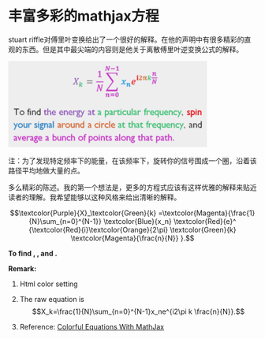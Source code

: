 # 丰富多彩的mathjax方程

stuart riffle对傅里叶变换给出了一个很好的解释。在他的声明中有很多精彩的直观的东西。但是其中最尖端的内容则是他关于离散傅里叶逆变换公式的解释。

![Mou icon](figure1.png)

注：为了发现特定频率下的能量，在该频率下，旋转你的信号围成一个圈，沿着该路径平均地做大量的点。

多么精彩的陈述。我的第一个想法是，更多的方程式应该有这样优雅的解释来贴近读者的理解。我希望能够以这种风格来给出清晰的解释。

$$\textcolor{Purple}{X}_\textcolor{Green}{k}
=\textcolor{Magenta}{\frac{1}{N}\sum_{n=0}^{N-1}}
\textcolor{Blue}{x_n}
\textcolor{Red}{e}^
{\textcolor{Red}{i}\textcolor{Orange}{2\pi} 
\textcolor{Green}{k}
\textcolor{Magenta}{\frac{n}{N}}
}.$$

**To find   ,    , and .**

**Remark:**

1.  Html color setting

2.  The raw equation is $$X_k=\frac{1}{N}\sum_{n=0}^{N-1}x_ne^{i2\pi k \frac{n}{N}}.$$

3.  Reference: [Colorful Equations With MathJax](http://adereth.github.io/blog/2013/11/29/colorful-equations/)